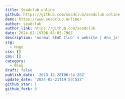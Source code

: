 ```yaml
---
title: Seadclub.online
github: https://github.com/seadclub/seadclub.online
demo: https://www.seadclub.online/
author: seadclub
author_link: https://github.com/seadclub
date: 2024-02-19T06:46:05.790Z
description: 'normal SEAD Club''s website | #no_js'
ssg:
  - Hugo
css: []
cms: []
category:
  - Blog
draft: false
publish_date: '2023-12-28T06:54:26Z'
update_date: '2024-02-21T19:59:52Z'
github_star: 1
github_fork: 0
---
```

